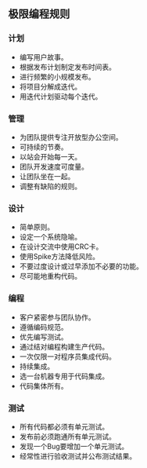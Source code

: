 ## 极限编程规则

### 计划
* 编写用户故事。
* 根据发布计划制定发布时间表。
* 进行频繁的小规模发布。
* 将项目分解成迭代。
* 用迭代计划驱动每个迭代。

### 管理
* 为团队提供专注开放型办公空间。
* 可持续的节奏。
* 以站会开始每一天。
* 团队开发速度可度量。
* 让团队坐在一起。
* 调整有缺陷的规则。

### 设计
* 简单原则。
* 设定一个系统隐喻。
* 在设计交流中使用CRC卡。
* 使用Spike方法降低风险。
* 不要过度设计或过早添加不必要的功能。
* 尽可能地重构代码。

### 编程
* 客户紧密参与团队协作。
* 遵循编码规范。
* 优先编写测试。
* 通过结对编程构建生产代码。
* 一次仅限一对程序员集成代码。
* 持续集成。
* 选一台机器专用于代码集成。
* 代码集体所有。

### 测试
* 所有代码都必须有单元测试。
* 发布前必须跑通所有单元测试。
* 发现一个Bug要增加一个单元测试。
* 经常性进行验收测试并公布测试结果。
